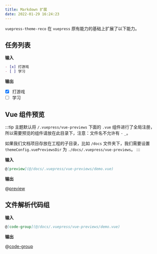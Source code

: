 ```yaml
---
title: Markdown 扩展
date: 2022-01-29 16:24:23
---
```


`vuepress-theme-reco` 在 `vuepress` 原有能力的基础上扩展了以下能力。

## 任务列表

**输入**

```md
- [x] 打游戏
- [ ] 学习
```

**输出**

- [x] 打游戏
- [ ] 学习

## Vue 组件预览

:::tip
主题默认将 `/.vuepress/vue-previews` 下面的 `.vue` 组件进行了全局注册，所以需要预览的组件请放在此目录下，注意：文件名不允许有 `-` `_`。

如果我们文档项目存放在工程的子目录，比如 `/docs` 文件夹下，我们需要设置 `themeConfig.vuePreviewsDir` 为 `./docs/.vuepress/vue-previews`。
:::

**输入**

```md
@[preview](@/docs/.vuepress/vue-previews/demo.vue)
```

**输出**

@[preview](@/docs/.vuepress/vue-previews/demo.vue)

## 文件解析代码组

**输入**

```md
@[code-group](@/docs/.vuepress/vue-previews/demo.vue)
```

**输出**

@[code-group](@/docs/.vuepress/vue-previews/demo.vue)

